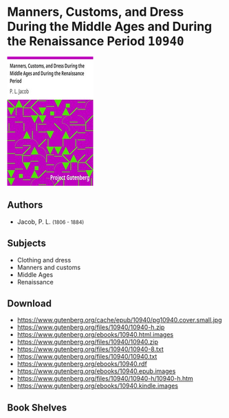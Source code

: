 # Manners, Customs, and Dress During the Middle Ages and During the Renaissance Period <kbd>10940</kbd>

![](./cover.medium.jpg "")

## Authors


 - Jacob, P. L. <small>(1806 - 1884)</small>

## Subjects


 - Clothing and dress
 - Manners and customs
 - Middle Ages
 - Renaissance

## Download


 - https://www.gutenberg.org/cache/epub/10940/pg10940.cover.small.jpg
 - https://www.gutenberg.org/files/10940/10940-h.zip
 - https://www.gutenberg.org/ebooks/10940.html.images
 - https://www.gutenberg.org/files/10940/10940.zip
 - https://www.gutenberg.org/files/10940/10940-8.txt
 - https://www.gutenberg.org/files/10940/10940.txt
 - https://www.gutenberg.org/ebooks/10940.rdf
 - https://www.gutenberg.org/ebooks/10940.epub.images
 - https://www.gutenberg.org/files/10940/10940-h/10940-h.htm
 - https://www.gutenberg.org/ebooks/10940.kindle.images

## Book Shelves


